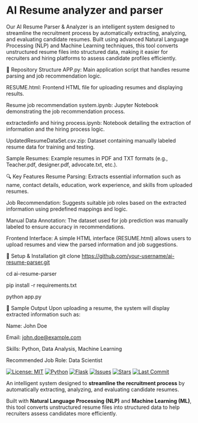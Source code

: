 # AI Resume analyzer and parser 
Our AI Resume Parser & Analyzer is an intelligent system designed to streamline the recruitment process by automatically extracting, analyzing, and evaluating candidate resumes. Built using advanced Natural Language Processing (NLP) and Machine Learning techniques, this tool converts unstructured resume files into structured data, making it easier for recruiters and hiring platforms to assess candidate profiles efficiently.

📁 Repository Structure
APP.py: Main application script that handles resume parsing and job recommendation logic.

RESUME.html: Frontend HTML file for uploading resumes and displaying results.

Resume job recommendation system.ipynb: Jupyter Notebook demonstrating the job recommendation process.

extractedinfo and hiring process.ipynb: Notebook detailing the extraction of information and the hiring process logic.

UpdatedResumeDataSet.csv.zip: Dataset containing manually labeled resume data for training and testing.

Sample Resumes: Example resumes in PDF and TXT formats (e.g., Teacher.pdf, designer.pdf, advocate.txt, etc.).​

🔍 Key Features
Resume Parsing: Extracts essential information such as name, contact details, education, work experience, and skills from uploaded resumes.

Job Recommendation: Suggests suitable job roles based on the extracted information using predefined mappings and logic.

Manual Data Annotation: The dataset used for job prediction was manually labeled to ensure accuracy in recommendations.

Frontend Interface: A simple HTML interface (RESUME.html) allows users to upload resumes and view the parsed information and job suggestions.​

🔧 Setup & Installation
git clone https://github.com/your-username/ai-resume-parser.git

cd ai-resume-parser

pip install -r requirements.txt

python app.py

📄 Sample Output
Upon uploading a resume, the system will display extracted information such as:

Name: John Doe

Email: john.doe@example.com

Skills: Python, Data Analysis, Machine Learning

Recommended Job Role: Data Scientist​


[![License: MIT](https://img.shields.io/badge/License-MIT-blue.svg)](https://opensource.org/licenses/MIT)
[![Python](https://img.shields.io/badge/Python-3.8%2B-blue.svg)](https://www.python.org/downloads/)
[![Flask](https://img.shields.io/badge/Flask-Web%20Framework-lightgrey.svg)](https://flask.palletsprojects.com/)
[![Issues](https://img.shields.io/github/issues/your-username/ai-resume-parser)](https://github.com/your-username/ai-resume-parser/issues)
[![Stars](https://img.shields.io/github/stars/your-username/ai-resume-parser?style=social)](https://github.com/your-username/ai-resume-parser/stargazers)
[![Last Commit](https://img.shields.io/github/last-commit/your-username/ai-resume-parser)](https://github.com/your-username/ai-resume-parser/commits/main)

An intelligent system designed to **streamline the recruitment process** by automatically extracting, analyzing, and evaluating candidate resumes.

Built with **Natural Language Processing (NLP)** and **Machine Learning (ML)**, this tool converts unstructured resume files into structured data to help recruiters assess candidates more efficiently.

